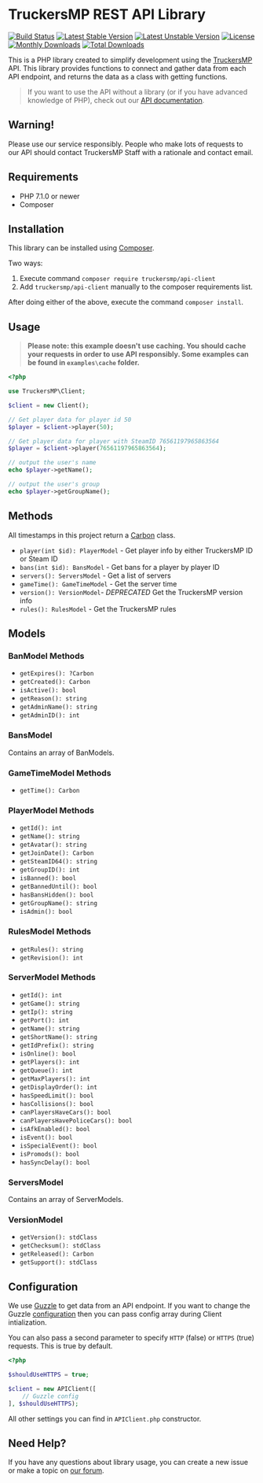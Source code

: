 # TruckersMP REST API Library

[![Build Status](https://travis-ci.org/TruckersMP/API-Client.svg?branch=master)](https://travis-ci.org/TruckersMP/API-Client)
[![Latest Stable Version](https://poser.pugx.org/truckersmp/api-client/v/stable)](https://packagist.org/packages/truckersmp/api-client)
[![Latest Unstable Version](https://poser.pugx.org/truckersmp/api-client/v/unstable)](https://packagist.org/packages/truckersmp/api-client)
[![License](https://poser.pugx.org/truckersmp/api-client/license)](https://packagist.org/packages/truckersmp/api-client)
[![Monthly Downloads](https://poser.pugx.org/truckersmp/api-client/d/monthly)](https://packagist.org/packages/truckersmp/api-client)
[![Total Downloads](https://poser.pugx.org/truckersmp/api-client/downloads)](https://packagist.org/packages/truckersmp/api-client)


This is a PHP library created to simplify development using the [TruckersMP](http://truckersmp.com/) API. 
This library provides functions to connect and gather data from each API endpoint, and returns the data as a class with getting functions.

> If you want to use the API without a library (or if you have advanced knowledge of PHP), check out our [API documentation](https://stats.truckersmp.com/api).

## Warning!

Please use our service responsibly. People who make lots of requests to our API should contact TruckersMP Staff with a rationale and contact email.


## Requirements  

- PHP 7.1.0 or newer
- Composer

## Installation

This library can be installed using [Composer](http://getcomposer.org/).

Two ways:
1. Execute command `composer require truckersmp/api-client`
2. Add `truckersmp/api-client` manually to the composer requirements list.

After doing either of the above, execute the command `composer install`.

## Usage

> **Please note: this example doesn't use caching. You should cache your requests in order to use API responsibly. Some examples can be found in `examples\cache` folder.**  

```php
<?php

use TruckersMP\Client;

$client = new Client();

// Get player data for player id 50
$player = $client->player(50);

// Get player data for player with SteamID 76561197965863564
$player = $client->player(76561197965863564);

// output the user's name
echo $player->getName();

// output the user's group
echo $player->getGroupName();

```

## Methods

All timestamps in this project return a [Carbon](http://carbon.nesbot.com/docs/) class.

- `player(int $id): PlayerModel` - Get player info by either TruckersMP ID or Steam ID
- `bans(int $id): BansModel` - Get bans for a player by player ID
- `servers(): ServersModel` - Get a list of servers
- `gameTime(): GameTimeModel` - Get the server time
- `version(): VersionModel`- *DEPRECATED* Get the TruckersMP version info
- `rules(): RulesModel` - Get the TruckersMP rules

## Models

### BanModel Methods
- `getExpires(): ?Carbon`
- `getCreated(): Carbon`
- `isActive(): bool`
- `getReason(): string`
- `getAdminName(): string`
- `getAdminID(): int`

### BansModel
Contains an array of BanModels.

### GameTimeModel Methods
- `getTime(): Carbon`

### PlayerModel Methods
- `getId(): int`
- `getName(): string`
- `getAvatar(): string`
- `getJoinDate(): Carbon`
- `getSteamID64(): string`
- `getGroupID(): int`
- `isBanned(): bool`
- `getBannedUntil(): bool`
- `hasBansHidden(): bool`
- `getGroupName(): string`
- `isAdmin(): bool`

### RulesModel Methods
- `getRules(): string`
- `getRevision(): int`

### ServerModel Methods
- `getId(): int`
- `getGame(): string`
- `getIp(): string`
- `getPort(): int`
- `getName(): string`
- `getShortName(): string`
- `getIdPrefix(): string`
- `isOnline(): bool`
- `getPlayers(): int`
- `getQueue(): int`
- `getMaxPlayers(): int`
- `getDisplayOrder(): int`
- `hasSpeedLimit(): bool`
- `hasCollisions(): bool`
- `canPlayersHaveCars(): bool`
- `canPlayersHavePoliceCars(): bool`
- `isAfkEnabled(): bool`
- `isEvent(): bool`
- `isSpecialEvent(): bool`
- `isPromods(): bool`
- `hasSyncDelay(): bool`

### ServersModel
Contains an array of ServerModels.

### VersionModel
- `getVersion(): stdClass`
- `getChecksum(): stdClass`
- `getReleased(): Carbon`
- `getSupport(): stdClass`

## Configuration

We use [Guzzle](https://github.com/guzzle/guzzle) to get data from an API endpoint. If you want to change the Guzzle [configuration](http://guzzlephp.org/) then you can pass config array during Client intialization.

You can also pass a second parameter to specify `HTTP` (false) or `HTTPS` (true) requests. This is true by default.

```php
<?php 

$shouldUseHTTPS = true;

$client = new APIClient([
    // Guzzle config
], $shouldUseHTTPS);
```

All other settings you can find in `APIClient.php` constructor.


## Need Help?

If you have any questions about library usage, you can create a new issue or make a topic on [our forum](https://forum.truckersmp.com/index.php?/forum/198-developer-portal/).
